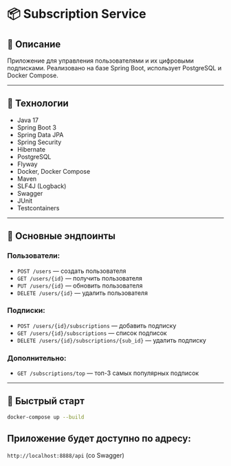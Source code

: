 # 📦 Subscription Service

## 📑 Описание

Приложение для управления пользователями и их цифровыми подписками. Реализовано на базе Spring Boot, использует PostgreSQL и Docker Compose.

---

## 🚀 Технологии

- Java 17  
- Spring Boot 3  
- Spring Data JPA
- Spring Security
- Hibernate
- PostgreSQL  
- Flyway  
- Docker, Docker Compose  
- Maven  
- SLF4J (Logback)
- Swagger
- JUnit
- Testcontainers

---

## 📡 Основные эндпоинты

### Пользователи:
- `POST /users` — создать пользователя  
- `GET /users/{id}` — получить пользователя  
- `PUT /users/{id}` — обновить пользователя  
- `DELETE /users/{id}` — удалить пользователя  

### Подписки:
- `POST /users/{id}/subscriptions` — добавить подписку  
- `GET /users/{id}/subscriptions` — список подписок  
- `DELETE /users/{id}/subscriptions/{sub_id}` — удалить подписку  

### Дополнительно:
- `GET /subscriptions/top` — топ-3 самых популярных подписок  

---

## 🐳 Быстрый старт

```bash
docker-compose up --build
```

## Приложение будет доступно по адресу:
```http://localhost:8888/api``` (со Swagger)
